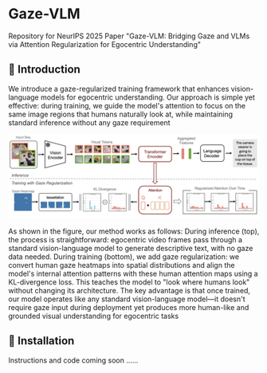 # Gaze-VLM
Repository for NeurIPS 2025 Paper "Gaze-VLM: Bridging Gaze and VLMs via Attention Regularization for Egocentric Understanding"

## 📖 Introduction


We introduce a gaze-regularized training framework that enhances vision-language models for egocentric understanding. Our approach is simple yet effective: during training, we guide the model's attention to focus on the same image regions that humans naturally look at, while maintaining standard inference without any gaze requirement

![Teaser Image](images/architecture.png)

As shown in the figure, our method works as follows:
During inference (top), the process is straightforward: egocentric video frames pass through a standard vision-language model to generate descriptive text, with no gaze data needed.
During training (bottom), we add gaze regularization: we convert human gaze heatmaps into spatial distributions and align the model's internal attention patterns with these human attention maps using a KL-divergence loss. This teaches the model to "look where humans look" without changing its architecture.
The key advantage is that once trained, our model operates like any standard vision-language model—it doesn't require gaze input during deployment yet produces more human-like and grounded visual understanding for egocentric tasks


## 🚀 Installation 
Instructions and code coming soon ......


